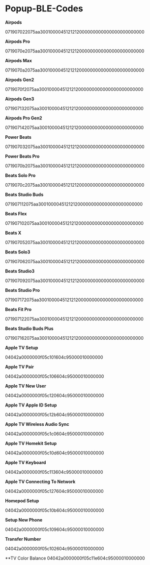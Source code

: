 # Popup-BLE-Codes
**Airpods**

071907022075aa3001000045121212000000000000000000000000

**Airpods Pro**

0719070e2075aa3001000045121212000000000000000000000000

**Airpods Max**

0719070a2075aa3001000045121212000000000000000000000000

**Airpods Gen2**

0719070f2075aa3001000045121212000000000000000000000000

**Airpods Gen3**

071907132075aa3001000045121212000000000000000000000000

**Airpods Pro Gen2**

071907142075aa3001000045121212000000000000000000000000

**Power Beats**

071907032075aa3001000045121212000000000000000000000000

**Power Beats Pro**

0719070b2075aa3001000045121212000000000000000000000000

**Beats Solo Pro**

0719070c2075aa3001000045121212000000000000000000000000

**Beats Studio Buds**

071907112075aa3001000045121212000000000000000000000000

**Beats Flex**

071907102075aa3001000045121212000000000000000000000000
 
**Beats X**

071907052075aa3001000045121212000000000000000000000000

**Beats Solo3**

071907062075aa3001000045121212000000000000000000000000

**Beats Studio3**

071907092075aa3001000045121212000000000000000000000000

**Beats Studio Pro**

071907172075aa3001000045121212000000000000000000000000

**Beats Fit Pro**

071907122075aa3001000045121212000000000000000000000000

**Beats Studio Buds Plus**

071907162075aa3001000045121212000000000000000000000000

**Apple TV Setup**

04042a0000000f05c101604c95000010000000

**Apple TV Pair**

04042a0000000f05c106604c95000010000000

**Apple TV New User**

04042a0000000f05c120604c95000010000000

**Apple TV Apple ID Setup**

04042a0000000f05c12b604c95000010000000

**Apple TV Wireless Audio Sync**

04042a0000000f05c1c0604c95000010000000

**Apple TV Homekit Setup**

04042a0000000f05c10d604c95000010000000

**Apple TV Keyboard**

04042a0000000f05c113604c95000010000000

**Apple TV Connecting To Network**

04042a0000000f05c127604c95000010000000

**Homepod Setup**

04042a0000000f05c10b604c95000010000000

**Setup New Phone**

04042a0000000f05c109604c95000010000000

**Transfer Number**

04042a0000000f05c102604c95000010000000

**TV Color Balance
04042a0000000f05c11e604c95000010000000
